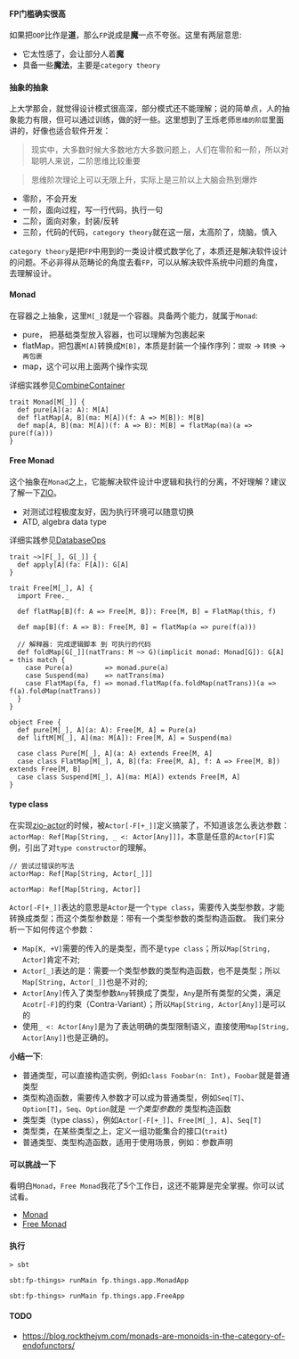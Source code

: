 #### FP门槛确实很高
如果把`OOP`比作是**道**，那么`FP`说成是**魔**一点不夸张。这里有两层意思:
- 它太性感了，会让部分人着**魔**
- 具备一些**魔法**，主要是`category theory`

#### 抽象的抽象
上大学那会，就觉得设计模式很高深，部分模式还不能理解；说的简单点，人的抽象能力有限，但可以通过训练，做的好一些。这里想到了王烁老师`思维的阶层`里面讲的，好像也适合软件开发：
> 现实中，大多数时候大多数地方大多数问题上，人们在零阶和一阶，所以对聪明人来说，二阶思维比较重要

> 思维阶次理论上可以无限上升，实际上是三阶以上大脑会热到爆炸

- 零阶，不会开发
- 一阶，面向过程，写一行代码，执行一句
- 二阶，面向对象，封装/反转
- 三阶，代码的代码，`category theory`就在这一层，太高阶了，烧脑，慎入

`category theory`是把`FP`中用到的一类设计模式数学化了，本质还是解决软件设计的问题。不必非得从范畴论的角度去看`FP`，可以从解决软件系统中问题的角度，去理解设计。


#### Monad
在容器之上抽象，这里`M[_]`就是一个容器。具备两个能力，就属于`Monad`:
- pure， 把基础类型放入容器，也可以理解为包裹起来
- flatMap，把包裹`M[A]`转换成`M[B]`，本质是封装一个操作序列：`提取` -> `转换` -> `再包裹`
- map，这个可以用上面两个操作实现

详细实践参见[CombineContainer](./src/main/scala/fp/things/app/CombineContainer.scala)
```
trait Monad[M[_]] {
  def pure[A](a: A): M[A]
  def flatMap[A, B](ma: M[A])(f: A => M[B]): M[B]
  def map[A, B](ma: M[A])(f: A => B): M[B] = flatMap(ma)(a => pure(f(a)))
}
```

#### Free Monad
这个抽象在`Monad`之上，它能解决软件设计中逻辑和执行的分离，不好理解？建议了解一下[ZIO](https://zio.dev/reference/)。
- 对测试过程极度友好，因为执行环境可以随意切换
- ATD, algebra data type

详细实践参见[DatabaseOps](./src/main/scala/fp/things/app/DatabaseOps.scala)
```
trait ~>[F[_], G[_]] {
  def apply[A](fa: F[A]): G[A]
}

trait Free[M[_], A] {
  import Free._

  def flatMap[B](f: A => Free[M, B]): Free[M, B] = FlatMap(this, f)

  def map[B](f: A => B): Free[M, B] = flatMap(a => pure(f(a)))

  // 解释器: 完成逻辑脚本 到 可执行的代码
  def foldMap[G[_]](natTrans: M ~> G)(implicit monad: Monad[G]): G[A] = this match {
    case Pure(a)        => monad.pure(a)
    case Suspend(ma)    => natTrans(ma)
    case FlatMap(fa, f) => monad.flatMap(fa.foldMap(natTrans))(a => f(a).foldMap(natTrans))
  }
}

object Free {
  def pure[M[_], A](a: A): Free[M, A] = Pure(a)
  def liftM[M[_], A](ma: M[A]): Free[M, A] = Suspend(ma)

  case class Pure[M[_], A](a: A) extends Free[M, A]
  case class FlatMap[M[_], A, B](fa: Free[M, A], f: A => Free[M, B]) extends Free[M, B]
  case class Suspend[M[_], A](ma: M[A]) extends Free[M, A]
}
```

#### type class
在实现[zio-actor](https://github.com/changzhiwin/zio-actor)的时候，被`Actor[-F[+_]]`定义搞蒙了，不知道该怎么表达参数：`actorMap: Ref[Map[String, _ <: Actor[Any]]]`，本意是任意的`Actor[F]`实例，引出了对`type constructor`的理解。
```
// 尝试过错误的写法
actorMap: Ref[Map[String, Actor[_]]]

actorMap: Ref[Map[String, Actor]]
```
`Actor[-F[+_]]`表达的意思是`Actor`是一个`type class`，需要传入类型参数，才能转换成类型；而这个类型参数是：带有一个类型参数的类型构造函数。
我们来分析一下如何传这个参数：
- `Map[K, +V]`需要的传入的是类型，而不是`type class`；所以`Map[String, Actor]`肯定不对;
- `Actor[_]`表达的是：需要一个类型参数的类型构造函数，也不是类型；所以`Map[String, Actor[_]]`也是不对的;
- `Actor[Any]`传入了类型参数`Any`转换成了类型，`Any`是所有类型的父类，满足`Acotr[-F]`的约束（Contra-Variant）；所以`Map[String, Actor[Any]]`是可以的
- 使用`_ <: Actor[Any]`是为了表达明确的类型限制语义，直接使用`Map[String, Actor[Any]]`也是正确的。

**小结一下**:
- 普通类型，可以直接构造实例，例如`class Foobar(n: Int)`，`Foobar`就是普通类型
- 类型构造函数，需要传入参数才可以成为普通类型，例如`Seq[T]`、`Option[T]`，`Seq`、`Option`就是 *一个类型参数的* 类型构造函数
- 类型类（type class），例如`Actor[-F[+_]]`、`Free[M[_], A]`、`Seq[T]`
- 类型类，在某些类型之上，定义一组功能集合的接口(`trait`)
- 普通类型、类型构造函数，适用于使用场景，例如：参数声明


#### 可以挑战一下
看明白`Monad`，`Free Monad`我花了5个工作日，这还不能算是完全掌握。你可以试试看。
- [Monad](https://blog.rockthejvm.com/monads/)
- [Free Monad](https://blog.rockthejvm.com/free-monad/)

#### 执行
```
> sbt

sbt:fp-things> runMain fp.things.app.MonadApp

sbt:fp-things> runMain fp.things.app.FreeApp
```

#### TODO
- https://blog.rockthejvm.com/monads-are-monoids-in-the-category-of-endofunctors/